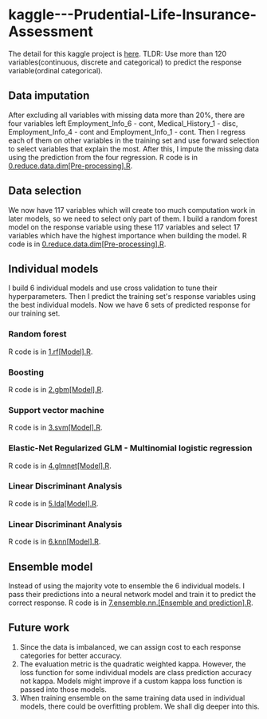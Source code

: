 # kaggle---Prudential-Life-Insurance-Assessment

The detail for this kaggle project is [here](https://www.kaggle.com/c/prudential-life-insurance-assessment#description).
TLDR: Use more than 120 variables(continuous, discrete and categorical) to predict the response variable(ordinal categorical).

## Data imputation
After excluding all variables with missing data more than 20%, there are four variables left Employment_Info_6 - cont, Medical_History_1 - disc, Employment_Info_4 - cont and Employment_Info_1 - cont. Then I regress each of them on other variables in the training set and use forward selection to select variables that explain the most. After this, I impute the missing data using the prediction from the four regression.
R code is in [0.reduce.data.dim[Pre-processing].R](https://github.com/zxynj/kaggle---Prudential-Life-Insurance-Assessment/blob/master/0.reduce.data.dim%5BPre-processing%5D.R).

## Data selection
We now have 117 variables which will create too much computation work in later models, so we need to select only part of them. I build a random forest model on the response variable using these 117 variables and select 17 variables which have the highest importance when building the model.
R code is in [0.reduce.data.dim[Pre-processing].R](https://github.com/zxynj/kaggle---Prudential-Life-Insurance-Assessment/blob/master/0.reduce.data.dim%5BPre-processing%5D.R).

## Individual models
I build 6 individual models and use cross validation to tune their hyperparameters. Then I predict the training set's response variables using the best individual models. Now we have 6 sets of predicted response for our training set.
### Random forest
R code is in [1.rf[Model].R](https://github.com/zxynj/kaggle---Prudential-Life-Insurance-Assessment/blob/master/1.rf%5BModel%5D.R).
### Boosting
R code is in [2.gbm[Model].R](https://github.com/zxynj/kaggle---Prudential-Life-Insurance-Assessment/blob/master/2.gbm%5BModel%5D.R).
### Support vector machine
R code is in [3.svm[Model].R](https://github.com/zxynj/kaggle---Prudential-Life-Insurance-Assessment/blob/master/3.svm%5BModel%5D.R).
### Elastic-Net Regularized GLM - Multinomial logistic regression
R code is in [4.glmnet[Model].R](https://github.com/zxynj/kaggle---Prudential-Life-Insurance-Assessment/blob/master/4.glmnet%5BModel%5D.R).
### Linear Discriminant Analysis
R code is in [5.lda[Model].R](https://github.com/zxynj/kaggle---Prudential-Life-Insurance-Assessment/blob/master/5.lda%5BModel%5D.R).
### Linear Discriminant Analysis
R code is in [6.knn[Model].R](https://github.com/zxynj/kaggle---Prudential-Life-Insurance-Assessment/blob/master/6.knn%5BModel%5D.R).

## Ensemble model
Instead of using the majority vote to ensemble the 6 individual models. I pass their predictions into a neural network model and train it to predict the correct response.
R code is in [7.ensemble.nn.[Ensemble and prediction].R](https://github.com/zxynj/kaggle---Prudential-Life-Insurance-Assessment/blob/master/7.ensemble.nn.%5BEnsemble%20and%20prediction%5D.R).

## Future work
1. Since the data is imbalanced, we can assign cost to each response categories for better accuracy.
2. The evaluation metric is the quadratic weighted kappa. However, the loss function for some individual models are class prediction accuracy not kappa. Models might improve if a custom kappa loss function is passed into those models.
3. When training ensemble on the same training data used in individual models, there could be overfitting problem. We shall dig deeper into this.
